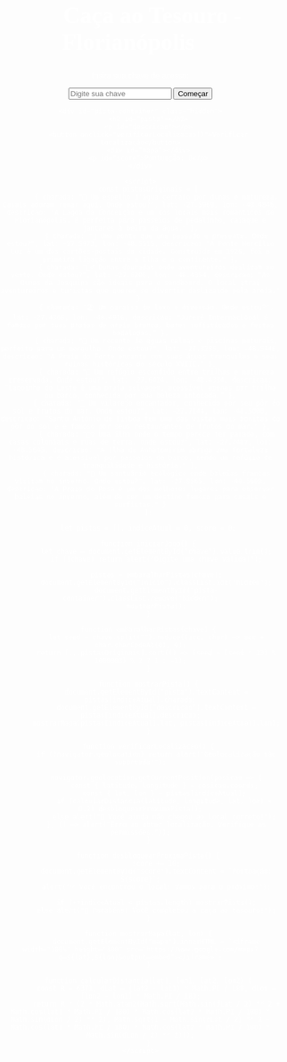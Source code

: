 <!DOCTYPE html>
<html lang="pt-br">
<head>
    <meta charset="UTF-8">
    <meta name="viewport" content="width=device-width, initial-scale=1.0">
    <title>Caça ao Tesouro - Florianópolis</title>
    <link href="https://fonts.googleapis.com/css2?family=Dancing+Script:wght@700&family=Poppins:wght@400;600&display=swap" rel="stylesheet">
    <style>
        body {
            font-family: 'Poppins', sans-serif;
            text-align: center;
            margin: 0;
            padding: 0;
            background: url('https://drive.google.com/uc?export=view&id=1miMk1WTVpS_tOcfJNYrD-B_b2uxdAtc_') no-repeat center center fixed;
            background-size: cover;
            color: #fff;
        }
        h1 {
            font-family: 'Dancing Script', cursive;
            font-size: 3em;
            margin-top: 20px;
        }
        #inicio, #pista-container, #medalhas-container {
            margin-top: 50px;
        }
        .hidden {
            display: none;
        }
    </style>
</head>
<body>
    <div id="inicio">
        <h1>🌸 Caça ao Tesouro - Florianópolis 🌸</h1>
        <p>Insira sua chave de acesso:</p>
        <input type="text" id="chave" placeholder="Digite sua chave">
        <button onclick="iniciarJogo()">Começar</button>
    </div>

    <div id="pista-container" class="hidden">
        <h2 id="pista"></h2>
        <p id="descricao"></p>
        <button onclick="verificarLocalizacao()">Verificar Localização</button>
        <div id="mapa"></div>
        <p id="score">Pontuação: 0</p>
    </div>

    <script>
        const pistasOriginais = [
            { charada: "🌊 Um espelho d’água cercado por dunas e natureza. Casais adoram remar aqui. Onde estou?", lat: -27.5969, lon: -48.4846, descricao: "A Lagoa da Conceição é um dos locais mais românticos de Florianópolis. É perfeita para passeios de pedalinho, caiaque e jantares à beira da água." },
            { charada: "🌉 Uma ponte que une passado e presente. Onde estou?", lat: -27.5973, lon: -48.5515, descricao: "A Ponte Hercílio Luz é um dos cartões-postais da cidade. Construída em 1926, foi a primeira ligação entre a Ilha e o continente." },
            { charada: "🏄‍♂️ Dunas douradas onde aventureiros deslizam ao vento. Onde estou?", lat: -27.6206, lon: -48.4354, descricao: "As Dunas da Joaquina são ideais para o sandboard. O local atrai aventureiros e turistas que querem se divertir deslizando pela areia." },
            { charada: "🏖️ Um paraíso de luxo e diversão. Onde estou?", lat: -27.4368, lon: -48.4916, descricao: "Jurerê Internacional é famosa por suas praias de areia branca, bares sofisticados e festas badaladas." },
            { charada: "🐚 Um recanto de águas calmas e piscinas naturais, perfeito para um mergulho. Onde estou?", lat: -27.3285, lon: -48.5446, descricao: "A Praia do Forte encanta com suas águas tranquilas e suas ruínas históricas do século XVIII." },
            { charada: "🌴 Um refúgio escondido entre trilhas e natureza preservada. Onde estou?", lat: -27.6424, lon: -48.4334, descricao: "Lagoinha do Leste é uma praia selvagem, acessível apenas por trilha ou barco, conhecida por sua beleza intocada." },
            { charada: "🍤 Um vilarejo encantador, conhecido por seu pôr do sol e frutos do mar. Onde estou?", lat: -27.7144, lon: -48.5000, descricao: "Santo Antônio de Lisboa tem uma das vistas mais bonitas do pôr do sol e é famoso por seus restaurantes de frutos do mar." },
            { charada: "🚣‍♀️ Uma ilha onde o tempo parece ter parado, com casas coloniais e ruas de terra. Onde estou?", lat: -27.7487, lon: -48.5645, descricao: "A Ilha de Anhatomirim abriga uma fortaleza histórica e é acessível por passeios de barco, sendo um refúgio de tranquilidade e história." },
            { charada: "🐳 Um santuário ecológico onde baleias francas visitam no inverno. Onde estou?", lat: -27.8565, lon: -48.5608, descricao: "A Praia do Rosa é um dos melhores lugares para observar baleias no inverno, além de ser um destino famoso para casais e surfistas." }
        ];

        let pistas = [], indiceAtual = 0, score = 0;

        function iniciarJogo() {
            let chave = document.getElementById("chave").value.trim();
            if (!chave) return alert("Digite uma chave válida!");

            pistas = embaralharPistas(chave);
            document.getElementById("inicio").classList.add("hidden");
            document.getElementById("pista-container").classList.remove("hidden");
            mostrarPista();
        }

        function embaralharPistas(chave) {
            let seed = chave.split("").reduce((acc, char) => acc + char.charCodeAt(0), 0);
            return [...pistasOriginais].sort(() => (seed = (seed * 33) % 1000003) % 2 ? 1 : -1);
        }

        function mostrarPista() {
            document.getElementById("pista").textContent = pistas[indiceAtual].charada;
            document.getElementById("descricao").textContent = pistas[indiceAtual].descricao;
            mostrarMapa(pistas[indiceAtual].lat, pistas[indiceAtual].lon);
        }

        function verificarLocalizacao() {
            if (!navigator.geolocation) return alert("Geolocalização não suportada!");

            navigator.geolocation.getCurrentPosition(posicao => {
                const { latitude, longitude } = posicao.coords;
                const { lat, lon } = pistas[indiceAtual];
                if (calcularDistancia(latitude, longitude, lat, lon) < 0.2) desbloquearProximaPista();
                else alert("📍 Você ainda não chegou ao local correto!");
            }, () => alert("Erro ao obter localização. Verifique as permissões."));
        }

        function desbloquearProximaPista() {
            score += 10;
            document.getElementById("score").textContent = `Pontuação: ${score}`;
            alert("✅ Você encontrou o local! Vamos para o próximo!");

            if (++indiceAtual < pistas.length) mostrarPista();
            else alert("🎉 Parabéns! Você completou a caça ao tesouro!");
        }

        function mostrarMapa(lat, lon) {
            document.getElementById("mapa").innerHTML = `<iframe width="100%" height="300" src="https://www.google.com/maps?q=${lat},${lon}&output=embed"></iframe>`;
        }

        function calcularDistancia(lat1, lon1, lat2, lon2) {
            const R = 6371, dLat = (lat2 - lat1) * Math.PI / 180, dLon = (lon2 - lon1) * Math.PI / 180;
            return R * (2 * Math.atan2(Math.sqrt(Math.sin(dLat / 2) ** 2 + Math.cos(lat1 * Math.PI / 180) * Math.cos(lat2 * Math.PI / 180) * Math.sin(dLon / 2) ** 2), Math.sqrt(1 - Math.sin(dLat / 2) ** 2 - Math.cos(lat1 * Math.PI / 180) * Math.cos(lat2 * Math.PI / 180) * Math.sin(dLon / 2) ** 2)));
        }
    </script>
</body>
</html>

